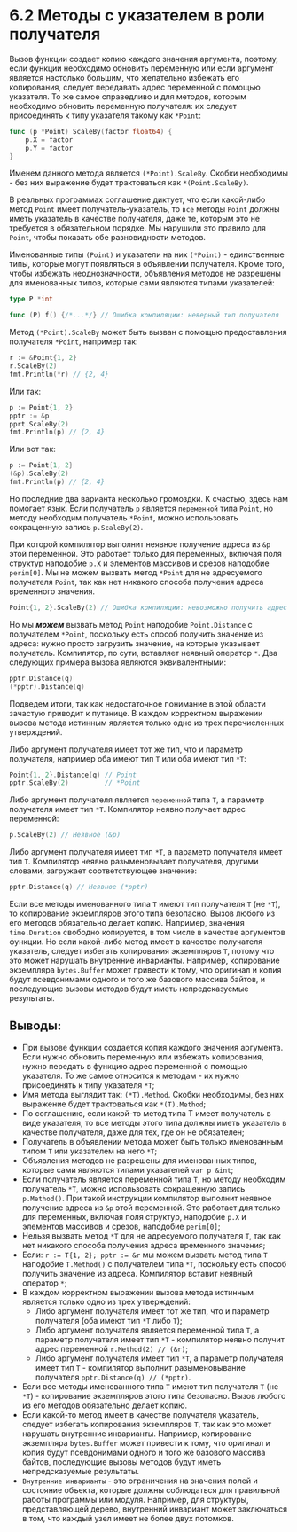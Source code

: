 # 6.2 Методы с указателем в роли получателя

Вызов функции создает копию каждого значения аргумента, поэтому, если функции необходимо обновить переменную или если
аргумент является настолько большим, что желательно избежать его копирования, следует передавать адрес переменной с
помощью указателя. То же самое справедливо и для методов, которым необходимо обновить переменную получателя: их следует
присоединять к типу указателя такому как `*Point`:

``` go
func (p *Point) ScaleBy(factor float64) {
    p.X = factor
    p.Y = factor
}
```

Именем данного метода является `(*Point).ScaleBy`. Скобки необходимы - без них выражение будет трактоваться
как `*(Point.ScaleBy)`.

В реальных программах соглашение диктует, что если какой-либо метод `Point` имеет получатель-указатель, то `все` методы
`Point` должны иметь указатель в качестве получателя, даже те, которым это не требуется в обязательном порядке. Мы
нарушили это правило для `Point`, чтобы показать обе разновидности методов.

Именованные типы `(Point)` и указатели на них `(*Point)` - единственные типы, которые могут появляться в объявлении
получателя. Кроме того, чтобы избежать неоднозначности, объявления методов не разрешены для именованных типов, которые
сами являются типами указателей:

``` go
type P *int

func (P) f() {/*...*/} // Ошибка компиляции: неверный тип получателя
```

Метод `(*Point).ScaleBy` может быть вызван с помощью предоставления получателя `*Point`, например так:

``` go
r := &Point{1, 2}
r.ScaleBy(2)
fmt.Println(*r) // {2, 4}
```

Или так:

``` go
p := Point{1, 2}
pptr := &p
pprt.ScaleBy(2)
fmt.Println(p) // {2, 4}
```

Или вот так:

``` go
p := Point{1, 2}
(&p).ScaleBy(2)
fmt.Println(p) // {2, 4}
```

Но последние два варианта несколько громоздки. К счастью, здесь нам помогает язык. Если получатель `p`
является `переменной` типа `Point`, но методу необходим получатель `*Point`, можно использовать сокращенную
запись `p.ScaleBy(2)`.

При которой компилятор выполнит неявное получение адреса из `&p` этой переменной. Это работает только для переменных,
включая поля структур наподобие `p.X` и элементов массивов и срезов наподобие `perim[0]`. Мы не можем вызвать метод
`*Point` для не адресуемого получателя `Point`, так как нет никакого способа получения адреса временного значения.

``` go
Point{1, 2}.ScaleBy(2) // Ошибка компиляции: невозможно получить адрес литерала Point
```

Но мы **_можем_** вызвать метод `Point` наподобие `Point.Distance` с получателем `*Point`, поскольку есть способ
получить значение из адреса: нужно просто загрузить значение, на которые указывает получатель. Компилятор, по сути,
вставляет неявный оператор `*`. Два следующих примера вызова являются эквивалентными:

``` go
pptr.Distance(q)
(*pptr).Distance(q)
```

Подведем итоги, так как недостаточное понимание в этой области зачастую приводит к путанице. В каждом корректном
выражении вызова метода истинным является только одно из трех перечисленных утверждений.

Либо аргумент получателя имеет тот же тип, что и параметр получателя, например оба имеют тип `T` или оба имеют тип `*T`:

``` go
Point{1, 2}.Distance(q) // Point
pptr.ScaleBy(2)         // *Point
```

Либо аргумент получателя является `переменной` типа `T`, а параметр получателя имеет тип `*T`. Компилятор неявно
получает адрес переменной:

``` go
p.ScaleBy(2) // Неявное (&p)
```

Либо аргумент получателя имеет тип `*T`, а параметр получателя имеет тип `T`. Компилятор неявно разыменовывает
получателя, другими словами, загружает соответствующее значение:

``` go
pptr.Distance(q) // Неявное (*pptr)
```

Если все методы именованного типа `T` имеют тип получателя `T` (не `*T`), то копирование экземпляров этого типа
безопасно. Вызов любого из его методов обязательно делает копию. Например, значения `time.Duration` свободно копируется,
в том числе в качестве аргументов функции. Но если какой-либо метод имеет в качестве получателя указатель, следует
избегать копирования экземпляров `T`, потому что это может нарушать внутренние инварианты. Например, копирование
экземпляра `bytes.Buffer` может привести к тому, что оригинал и копия будут псевдонимами одного и того же базового
массива байтов, и последующие вызовы методов будут иметь непредсказуемые результаты.

## Выводы:

* При вызове функции создается копия каждого значения аргумента. Если нужно обновить переменную или избежать
  копирования, нужно передать в функцию адрес переменной с помощью указателя. То же самое относится к методам - их нужно
  присоединять к типу указателя `*T`;
* Имя метода выглядит так: `(*T).Method`. Скобки необходимы, без них выражение будет трактоваться как `*(T).Method`;
* По соглашению, если какой-то метод типа T имеет получатель в виде указателя, то все методы этого типа должны иметь
  указатель в качестве получателя, даже для тех, где он не обязателен;
* Получатель в объявлении метода может быть только именованным типом `T` или указателем на него `*T`;
* Объявления методов не разрешены для именованных типов, которые сами являются типами указателей `var p &int`;
* Если получатель является переменной типа `T`, но методу необходим получатель `*T`, можно использовать сокращенную
  запись `p.Method()`. При такой инструкции компилятор выполнит неявное получение адреса из `&p` этой переменной. Это
  работает для только для переменных, включая поля структур, наподобие `p.X` и элементов массивов и срезов,
  наподобие `perim[0]`;
* Нельзя вызвать метод `*T` для не адресуемого получателя `T`, так как нет никакого способа получения адреса временного
  значения;
* Если: `r := T{1, 2}; pptr := &r` мы можем вызвать метод типа `T` наподобие `T.Method()` с получателем типа `*T`,
  поскольку есть способ получить значение из адреса. Компилятор вставит неявный оператор `*`;
* В каждом корректном выражении вызова метода истинным является только одно из трех утверждений:
    * Либо аргумент получателя имеет тот же тип, что и параметр получателя (оба имеют тип `*T` либо `T`);
    * Либо аргумент получателя является переменной типа `T`, а параметр получателя имеет тип `*T` - компилятор неявно
      получит адрес переменной `r.Method(2) // (&r)`;
    * Либо аргумент получателя имеет тип `*T`, а параметр получателя имеет тип `T` - компилятор выполнит разыменовывание
      получателя `pptr.Distance(q) // (*pptr)`.
* Если все методы именованного типа `T` имеют тип получателя `T` (не `*T`) - копирование экземпляров этого типа
  безопасно. Вызов любого из его методов обязательно делает копию.
* Если какой-то метод имеет в качестве получателя указатель, следует избегать копирования экземпляров `T`, так как это
  может нарушать внутренние инварианты. Например, копирование экземпляра `bytes.Buffer` может привести к тому, что
  оригинал и копия будут псевдонимами одного и того же базового массива байтов, последующие вызовы методов будут иметь
  непредсказуемые результаты.
* `Внутренние инварианты` - это ограничения на значения полей и состояние объекта, которые должны соблюдаться для
  правильной работы программы или модуля. Например, для структуры, представляющей дерево, внутренний инвариант может
  заключаться в том, что каждый узел имеет не более двух потомков.
